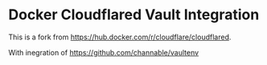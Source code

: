 # Docker Cloudflared Vault Integration

This is a fork from https://hub.docker.com/r/cloudflare/cloudflared.

With inegration of https://github.com/channable/vaultenv
